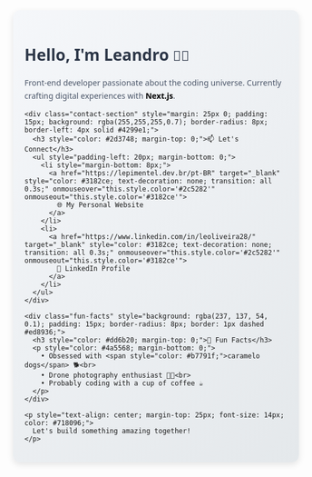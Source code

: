 <div class="bio-container" style="font-family: 'Segoe UI', sans-serif; max-width: 600px; margin: 0 auto; padding: 20px; border-radius: 12px; background: linear-gradient(135deg, #f5f7fa 0%, #e4e8eb 100%); box-shadow: 0 4px 12px rgba(0,0,0,0.1);">
  <h1 style="color: #2d3748; margin-bottom: 5px; font-size: 28px;">Hello, I'm Leandro <span style="font-size: 24px;">🤸‍♂️</span></h1>
  
  <div class="bio-content" style="margin-top: 20px;">
    <p style="color: #4a5568; line-height: 1.6;">
      Front-end developer passionate about the coding universe. Currently crafting digital experiences with <span style="color: #000; font-weight: 600;">Next.js</span>.
    </p>
    
    <div class="contact-section" style="margin: 25px 0; padding: 15px; background: rgba(255,255,255,0.7); border-radius: 8px; border-left: 4px solid #4299e1;">
      <h3 style="color: #2d3748; margin-top: 0;">📫 Let's Connect</h3>
      <ul style="padding-left: 20px; margin-bottom: 0;">
        <li style="margin-bottom: 8px;">
          <a href="https://lepimentel.dev.br/pt-BR" target="_blank" style="color: #3182ce; text-decoration: none; transition: all 0.3s;" onmouseover="this.style.color='#2c5282'" onmouseout="this.style.color='#3182ce'">
            🌐 My Personal Website
          </a>
        </li>
        <li>
          <a href="https://www.linkedin.com/in/leoliveira28/" target="_blank" style="color: #3182ce; text-decoration: none; transition: all 0.3s;" onmouseover="this.style.color='#2c5282'" onmouseout="this.style.color='#3182ce'">
            💼 LinkedIn Profile
          </a>
        </li>
      </ul>
    </div>
    
    <div class="fun-facts" style="background: rgba(237, 137, 54, 0.1); padding: 15px; border-radius: 8px; border: 1px dashed #ed8936;">
      <h3 style="color: #dd6b20; margin-top: 0;">🦩 Fun Facts</h3>
      <p style="color: #4a5568; margin-bottom: 0;">
        • Obsessed with <span style="color: #b7791f;">caramelo dogs</span> 🐕<br>
        • Drone photography enthusiast 🚁📸<br>
        • Probably coding with a cup of coffee ☕
      </p>
    </div>
    
    <p style="text-align: center; margin-top: 25px; font-size: 14px; color: #718096;">
      Let's build something amazing together!
    </p>
  </div>
</div>
